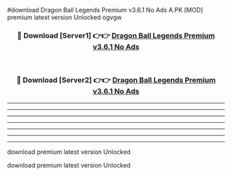 #download Dragon Ball Legends Premium v3.6.1 No Ads A.PK [MOD] premium latest version Unlocked ogvgw 



<div align="center">
<h3>🔴 Download [Server1] 👉👉 <a href="https://download1apk.web.app/">Dragon Ball Legends Premium v3.6.1 No Ads</a></h3><br>

<h3>🔴 Download [Server2] 👉👉 <a href="https://download1apk.web.app/">Dragon Ball Legends Premium v3.6.1 No Ads</a></h3>
</div>





----------------------------------------------------------

----------------------------------------------------------

----------------------------------------------------------

----------------------------------------------------------

----------------------------------------------------------

----------------------------------------------------------

----------------------------------------------------------

download premium latest version Unlocked

download premium latest version Unlocked
